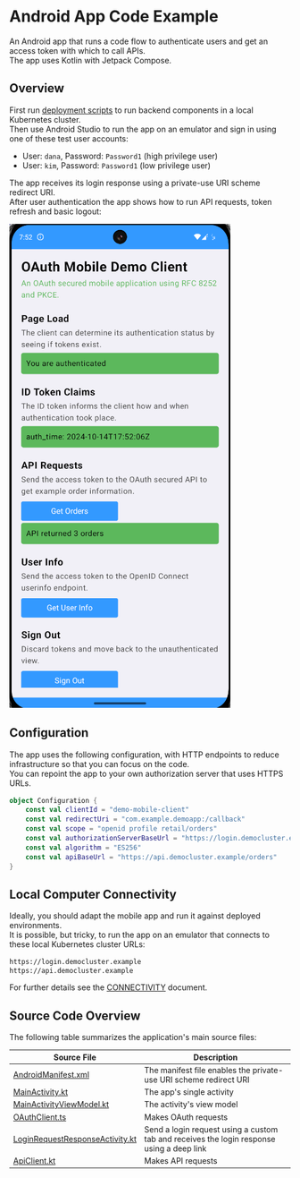 # Android App Code Example

An Android app that runs a code flow to authenticate users and get an access token with which to call APIs.\
The app uses Kotlin with Jetpack Compose.

## Overview

First run [deployment scripts](../README.md) to run backend components in a local Kubernetes cluster.\
Then use Android Studio to run the app on an emulator and sign in using one of these test user accounts:

- User: `dana`, Password: `Password1` (high privilege user)
- User: `kim`, Password: `Password1` (low privilege user)

The app receives its login response using a private-use URI scheme redirect URI.\
After user authentication the app shows how to run API requests, token refresh and basic logout:

![android app](android-app.png)

## Configuration

The app uses the following configuration, with HTTP endpoints to reduce infrastructure so that you can focus on the code.\
You can repoint the app to your own authorization server that uses HTTPS URLs.

```kotlin
object Configuration {
    const val clientId = "demo-mobile-client"
    const val redirectUri = "com.example.demoapp:/callback"
    const val scope = "openid profile retail/orders"
    const val authorizationServerBaseUrl = "https://login.democluster.example/oauth/v2/oauth-anonymous"
    const val algorithm = "ES256"
    const val apiBaseUrl = "https://api.democluster.example/orders"
}
```

## Local Computer Connectivity

Ideally, you should adapt the mobile app and run it against deployed environments.\
It is possible, but tricky, to run the app on an emulator that connects to these local Kubernetes cluster URLs:

```text
https://login.democluster.example
https://api.democluster.example
```

For further details see the [CONNECTIVITY](CONNECTIVITY.md) document.

## Source Code Overview

The following table summarizes the application's main source files:

| Source File | Description |
| ----------- | ----------- |
| [AndroidManifest.xml](app/src/main/AndroidManifest.xml) | The manifest file enables the private-use URI scheme redirect URI |
| [MainActivity.kt](app/src/main/java/com/example/demoapp/MainActivity.kt) | The app's single activity |
| [MainActivityViewModel.kt](app/src/main/java/com/example/demoapp/MainActivityViewModel.kt) | The activity's view model |
| [OAuthClient.ts](app/src/main/java/com/example/demoapp/oauth/OAuthClient.kt) | Makes OAuth requests |
| [LoginRequestResponseActivity.kt](app/src/main/java/com/example/demoapp/oauth/LoginRequestResponseActivity.kt) | Send a login request using a custom tab and receives the login response using a deep link |
| [ApiClient.kt](app/src/main/java/com/example/demoapp/api/ApiClient.kt) | Makes API requests |
